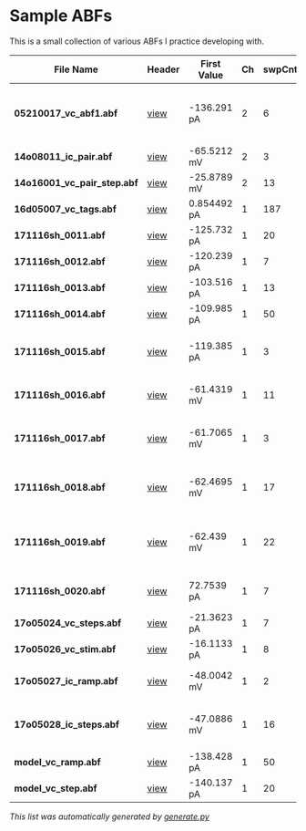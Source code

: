 # Sample ABFs
This is a small collection of various ABFs I practice developing with.

File Name | Header | First Value | Ch | swpCnt | swpLen | Protocol
--- | --- | --- | --- | --- | --- | ---
**05210017_vc_abf1.abf** | [view](05210017_vc_abf1.md) | -136.291 pA | 2 | 6 | 1.5 s | Apply ACh with imaging (VC) 2 (no movies).pro | 
**14o08011_ic_pair.abf** | [view](14o08011_ic_pair.md) | -65.5212 mV | 2 | 3 | 60.0 s | pair-loose-60.pro | 
**14o16001_vc_pair_step.abf** | [view](14o16001_vc_pair_step.md) | -25.8789 mV | 2 | 13 | 4.0 s | pair-MTIV.pro | 
**16d05007_vc_tags.abf** | [view](16d05007_vc_tags.md) | 0.854492 pA | 1 | 187 | 2.0 s | 0402 VC 2s MT-50.pro | 
**171116sh_0011.abf** | [view](171116sh_0011.md) | -125.732 pA | 1 | 20 | 0.5 s | 0201 memtest.pro | 
**171116sh_0012.abf** | [view](171116sh_0012.md) | -120.239 pA | 1 | 7 | 3.5 s | 0202 IV dual.pro | 
**171116sh_0013.abf** | [view](171116sh_0013.md) | -103.516 pA | 1 | 13 | 1.0 s | 0203 IV fast.pro | 
**171116sh_0014.abf** | [view](171116sh_0014.md) | -109.985 pA | 1 | 50 | 0.1 s | 0204 Cm ramp.pro | 
**171116sh_0015.abf** | [view](171116sh_0015.md) | -119.385 pA | 1 | 3 | 10.0 s | 0221 VC sine sweep 70 +- 5 mV.pro | 
**171116sh_0016.abf** | [view](171116sh_0016.md) | -61.4319 mV | 1 | 11 | 1.0 s | 0111 continuous ramp.pro | 
**171116sh_0017.abf** | [view](171116sh_0017.md) | -61.7065 mV | 1 | 3 | 10.0 s | 0121 IC sine sweep 0 +- 20 pA.pro | 
**171116sh_0018.abf** | [view](171116sh_0018.md) | -62.4695 mV | 1 | 17 | 3.0 s | 0113 steps dual -100 to 300 step 25.pro | 
**171116sh_0019.abf** | [view](171116sh_0019.md) | -62.439 mV | 1 | 22 | 3.0 s | 0114 steps dual -100 to 2000 step 100.pro | 
**171116sh_0020.abf** | [view](171116sh_0020.md) | 72.7539 pA | 1 | 7 | 10.0 s | 0406 VC 10s MT-50.pro | 
**17o05024_vc_steps.abf** | [view](17o05024_vc_steps.md) | -21.3623 pA | 1 | 7 | 3.5 s | 0202 IV dual.pro | 
**17o05026_vc_stim.abf** | [view](17o05026_vc_stim.md) | -16.1133 pA | 1 | 8 | 10.0 s | 0501 opto -50.pro | 
**17o05027_ic_ramp.abf** | [view](17o05027_ic_ramp.md) | -48.0042 mV | 1 | 2 | 1.0 s | 0111 continuous ramp.pro | 
**17o05028_ic_steps.abf** | [view](17o05028_ic_steps.md) | -47.0886 mV | 1 | 16 | 3.0 s | 0112 steps dual -50 to 150 step 10.pro | 
**model_vc_ramp.abf** | [view](model_vc_ramp.md) | -138.428 pA | 1 | 50 | 0.1 s | 0204 Cm ramp.pro | 
**model_vc_step.abf** | [view](model_vc_step.md) | -140.137 pA | 1 | 20 | 0.5 s | 0201 memtest.pro | 


_This list was automatically generated by [generate.py](headers/generate.py)_

